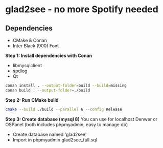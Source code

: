 # glad2see - no more Spotify needed
## Dependencies
- CMake & Conan 
- Inter Black (900) Font 


**Step 1: Install dependencies with Conan**
- libmysqlclient 
- spdlog
- Qt
```bash
conan install . --output-folder=build --build=missing
conan build . --output-folder=./build
```

**Step 2: Run CMake build**
```bash
cmake --build ./build --parallel 6 --config Release
```

**Step 3: Create database (mysql 8)**
You can use for localhost Denwer or OSPanel (both includes phpmyadmin, easy to manage db)
- Create database named 'glad2see'
- Import in phpmyadmin glad2see_full.sql